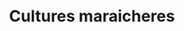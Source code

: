 ---
title: Cultures maraicheres
longTitle: 'Cultures maraîchères'
tags:
- gccommon
french:
- "[[Vegetable crops]]"
---